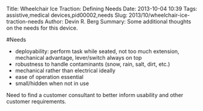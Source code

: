 Title: Wheelchair Ice Traction: Defining Needs
Date: 2013-10-04 10:39
Tags: assistive,medical devices,pid00002,needs
Slug: 2013/10/wheelchair-ice-traction-needs
Author: Devin R. Berg
Summary: Some additional thoughts on the needs for this device.


#Needs
* deployability: perform task while seated, not too much extension, mechanical advantage, lever/switch always on top
* robustness to handle contaminants (snow, rain, salt, dirt, etc.)
* mechanical rather than electrical ideally
* ease of operation essential
* small/hidden when not in use

Need to find a customer consultant to better inform usability and other customer requirements.
